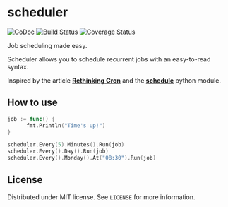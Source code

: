 # scheduler
[![GoDoc](https://godoc.org/github.com/carlescere/scheduler?status.svg)](https://godoc.org/github.com/carlescere/scheduler)
[![Build Status](https://travis-ci.org/carlescere/scheduler.svg?branch=master)](https://travis-ci.org/carlescere/scheduler)
[![Coverage Status](https://coveralls.io/repos/carlescere/scheduler/badge.svg?branch=coverall)](https://coveralls.io/r/carlescere/scheduler?branch=coverall)

Job scheduling made easy.

Scheduler allows you to schedule recurrent jobs with an easy-to-read syntax.

Inspired by the article **[Rethinking Cron](http://adam.heroku.com/past/2010/4/13/rethinking_cron/)** and the **[schedule](https://github.com/dbader/schedule)** python module.

## How to use
```go
job := func() {
      fmt.Println("Time's up!")
}

scheduler.Every(5).Minutes().Run(job)
scheduler.Every().Day().Run(job)
scheduler.Every().Monday().At("08:30").Run(job)
```

## License
Distributed under MIT license. See `LICENSE` for more information.
